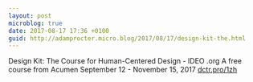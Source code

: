 ```yaml
---
layout: post
microblog: true
date: 2017-08-17 17:36 +0100
guid: http://adamprocter.micro.blog/2017/08/17/design-kit-the.html
---
```

Design Kit: The Course for Human-Centered Design - IDEO .org
A free course from Acumen
September 12 - November 15, 2017
[dctr.pro/1zh](http://dctr.pro/1zh)
